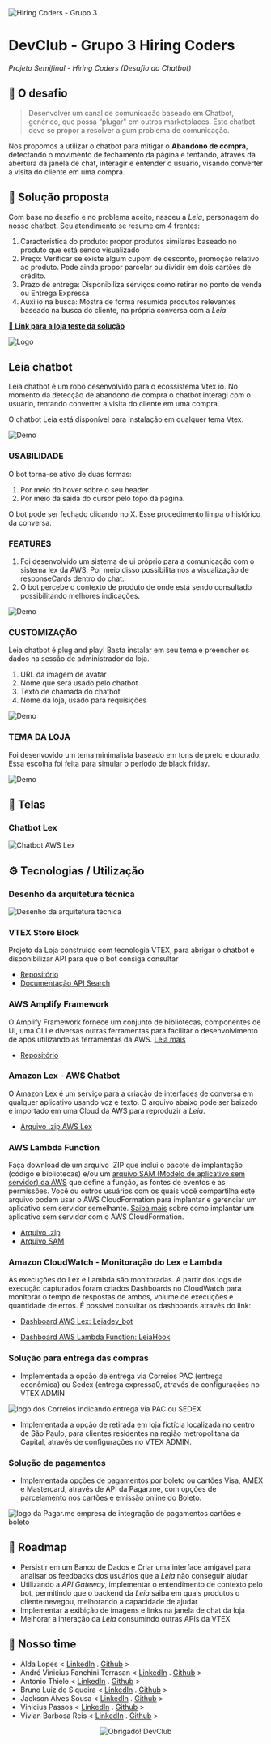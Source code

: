 <img src="./assets/cabec.jpg" alt="Hiring Coders - Grupo 3" />

# DevClub - Grupo 3 Hiring Coders
*Projeto Semifinal - Hiring Coders (Desafio do Chatbot)*

## 🎯 O desafio
> Desenvolver um canal de comunicação baseado em Chatbot, genérico, que possa “plugar" em outros marketplaces. Este chatbot deve se propor a resolver algum problema de comunicação.

Nos propomos a utilizar o chatbot para mitigar o  **Abandono de compra**, detectando o movimento de fechamento da página e tentando, através da abertura da janela de chat, interagir e entender o usuário, visando converter a visita do cliente em uma compra.

## 🚀 Solução proposta
Com base no desafio e no problema aceito, nasceu a *Leia*, personagem do nosso chatbot. Seu atendimento se resume em 4 frentes:
1. Característica do produto: propor produtos similares baseado no produto que está sendo visualizado
2. Preço: Verificar se existe algum cupom de desconto, promoção relativo ao produto. Pode ainda propor parcelar ou dividir em dois cartões de crédito.
3. Prazo de entrega: Disponibiliza serviços como retirar no ponto de venda ou Entrega Expressa
4. Auxilio na busca: Mostra de forma resumida produtos relevantes baseado na busca do cliente, na própria conversa com a *Leia*

**[🔗 Link para a loja teste da solução](https://hiringcoders3.myvtex.com/)**

![Logo](assets/leia_chatbot_logo.jpg)

## Leia chatbot

Leia chatbot é um robô desenvolvido para o ecossistema Vtex io.
No momento da detecção de abandono de compra o chatbot interagi com o usuário, tentando converter a visita do cliente em uma compra.

O chatbot Leia está disponível para instalação em qualquer tema Vtex.

![Demo](assets/bot_demo.PNG)

### USABILIDADE

O bot torna-se ativo de duas formas:
1. Por meio do hover sobre o seu header.
2. Por meio da saida do cursor pelo topo da página.

O bot pode ser fechado clicando no X. Esse procedimento limpa o histórico da conversa.

### FEATURES

1. Foi desenvolvido um sistema de ui próprio para a comunicação com o sistema lex da AWS. Por meio disso possibilitamos a visualização de responseCards dentro do chat.
2. O bot percebe o contexto de produto de onde está sendo consultado possibilitando melhores indicações.

![Demo](assets/response_card.PNG)

### CUSTOMIZAÇÃO

Leia chatbot é plug and play!
Basta instalar em seu tema e preencher os dados na sessão de administrador da loja.

1. URL da imagem de avatar
2. Nome que será usado pelo chatbot
3. Texto de chamada do chatbot
4. Nome da loja, usado para requisições

![Demo](assets/admin.PNG)

### TEMA DA LOJA

Foi desenvovido um tema minimalista baseado em tons de preto e dourado. Essa escolha foi feita para simular o período de black friday.

![Demo](assets/Capturar.PNG)

## 📱 Telas
### Chatbot Lex
<img src="./assets/leia_bot3.gif" alt="Chatbot AWS Lex" />


## ⚙ Tecnologias / Utilização

### Desenho da arquitetura técnica
<img src="./assets/arquitetura.jpg" alt="Desenho da arquitetura técnica" />

### VTEX Store Block
Projeto da Loja construido com tecnologia VTEX, para abrigar o chatbot e disponibilizar API para que o bot consiga consultar
- [Repositório](https://github.com/GamaDevClub/leia_chatbot)
- [Documentação API Search](https://developers.vtex.com/reference/search-3)

### AWS Amplify Framework
O Amplify Framework fornece um conjunto de bibliotecas, componentes de UI, uma CLI e diversas outras ferramentas para facilitar o desenvolvimento de apps utilizando as ferramentas da AWS. [Leia mais](https://aws.amazon.com/pt/amplify/framework/)

- [Repositório](https://github.com/GamaDevClub/leia-bot-dev)

### Amazon Lex - AWS Chatbot
O Amazon Lex é um serviço para a criação de interfaces de conversa em qualquer aplicativo usando voz e texto.
O arquivo abaixo pode ser baixado e importado em uma Cloud da AWS para reproduzir a *Leia*.
- [Arquivo .zip AWS Lex](assets/leiabot_dev_1_0dadbe2b-49ff-4883-86e7-a831f9f19e60_Bot_LEX_V2.zip)

### AWS Lambda Function
Faça download de um arquivo .ZIP que inclui o pacote de implantação (código e bibliotecas) e/ou um [arquivo SAM (Modelo de aplicativo sem servidor) da AWS](https://docs.aws.amazon.com/lambda/latest/dg/deploying-lambda-apps.html#serverless_app) que define a função, as fontes de eventos e as permissões.
Você ou outros usuários com os quais você compartilha este arquivo podem usar o AWS CloudFormation para implantar e gerenciar um aplicativo sem servidor semelhante. [Saiba mais](https://docs.aws.amazon.com/lambda/latest/dg/serverless-deploy-wt.html#serverless-deploy) sobre como implantar um aplicativo sem servidor com o AWS CloudFormation.

- [Arquivo .zip](assets/leiaHook-pacote-implantação.zip)
- [Arquivo SAM](assets/leiaHook-SAM.yaml)

### Amazon CloudWatch - Monitoração do Lex e Lambda
As execuções do Lex e Lambda são monitoradas. A partir dos logs de execução capturados foram criados Dashboards no CloudWatch para monitorar o tempo de respostas de ambos, volume de execuções e quantidade de erros. É possível consultar os dashboards através do link:

- [Dashboard AWS Lex: Leiadev_bot](https://cloudwatch.amazonaws.com/dashboard.html?dashboard=Leia_Watch&context=eyJSIjoidXMtZWFzdC0xIiwiRCI6ImN3LWRiLTU2Mjk0ODc3MTUzNiIsIlUiOiJ1cy1lYXN0LTFfdVlVMVhUZDg4IiwiQyI6IjNmZWY0c2Y2OWNlcGtzNmtodXY5Z2YwMm9pIiwiSSI6InVzLWVhc3QtMTo3N2FmMTdiNy1kYzE0LTQ4YTItOWU3Zi01YzRlNjE2NjkwZGQiLCJNIjoiUHVibGljIn0=)

- [Dashboard AWS Lambda Function: LeiaHook](https://cloudwatch.amazonaws.com/dashboard.html?dashboard=LeiaHook&context=eyJSIjoidXMtZWFzdC0xIiwiRCI6ImN3LWRiLTU2Mjk0ODc3MTUzNiIsIlUiOiJ1cy1lYXN0LTFfdVlVMVhUZDg4IiwiQyI6IjNmZWY0c2Y2OWNlcGtzNmtodXY5Z2YwMm9pIiwiSSI6InVzLWVhc3QtMTozYTEyM2Q3Zi0yYzYwLTRjNGUtYjdmNy01NjNiOWI0YWZiMGUiLCJNIjoiUHVibGljIn0=)


### Solução  para entrega das compras
 - Implementada a opção de entrega via Correios PAC (entrega econômica) ou Sedex (entrega expressa0,  através de configurações no VTEX ADMIN
<img src="./assets/correios.png" alt="logo dos Correios indicando entrega via PAC ou SEDEX" />

 - Implementada a opção de retirada em loja fictícia localizada no centro de São Paulo, para clientes residentes na região metropolitana da Capital, através de configurações no VTEX ADMIN.
 
 ### Solução de pagamentos
  - Implementada opções de pagamentos por boleto ou cartões Visa, AMEX e Mastercard, através de API da Pagar.me, com opções de parcelamento nos cartões e emissão online do Boleto.
  <img src="./assets/pagarme.png" alt="logo da Pagar.me empresa de integração de pagamentos cartões e boleto" />
 
## 🧭 Roadmap
- Persistir em um Banco de Dados e Criar uma interface amigável para analisar os feedbacks dos usuários que a *Leia* não conseguir ajudar
- Utilizando a *API Gateway*, implementar o entendimento de contexto pelo bot, permitindo que o backend da *Leia* saiba em quais produtos o cliente nevegou, melhorando a capacidade de ajudar
- Implementar a exibição de imagens e links na janela de chat da loja
- Melhorar a interação da *Leia* consumindo outras APIs da VTEX

## 💪 Nosso time

- Alda Lopes < [LinkedIn](https://www.linkedin.com/in/alda-monte-pmp-31a626b1/) . [Github](https://github.com/aldaclopes) >
- André Vinicius Fanchini Terrasan < [LinkedIn](https://www.linkedin.com/in/andreterrasan) . [Github](https://github.com/andrevft) >
- Antonio Thiele < [LinkedIn](https://www.linkedin.com/in/antoniothiele/) . [Github](https://github.com/capelaum) >
- Bruno Luiz de Siqueira < [LinkedIn](https://www.linkedin.com/in/brunoluizdesiqueira) . [Github](https://github.com/brunoluizdesiqueira) >
- Jackson Alves Sousa < [LinkedIn](https://www.linkedin.com/in/jackson-alves541/) . [Github](https://github.com/jackson541/) >
- Vinicius Passos < [LinkedIn](https://www.linkedin.com/in/vtpa/) . [Github](https://github.com/vtpa) >
- Vivian Barbosa Reis < [LinkedIn](https://www.linkedin.com/in/vivianbarbosareis/) . [Github](https://github.com/vivianreis) >


<center><img src="./assets/obrigado.jpg" alt="Obrigado! DevClub" /></center>
